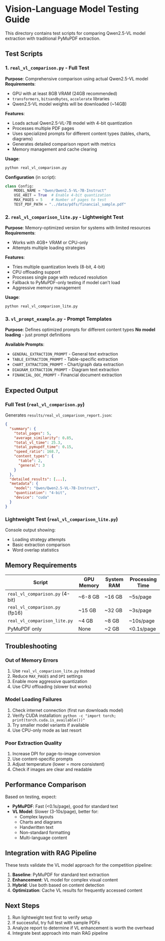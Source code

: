 # Vision-Language Model Testing Guide

This directory contains test scripts for comparing Qwen2.5-VL model extraction with traditional PyMuPDF extraction.

## Test Scripts

### 1. `real_vl_comparison.py` - Full Test
**Purpose**: Comprehensive comparison using actual Qwen2.5-VL model
**Requirements**: 
- GPU with at least 8GB VRAM (24GB recommended)
- `transformers`, `bitsandbytes`, `accelerate` libraries
- Qwen2.5-VL model weights will be downloaded (~14GB)

**Features**:
- Loads actual Qwen2.5-VL-7B model with 4-bit quantization
- Processes multiple PDF pages
- Uses specialized prompts for different content types (tables, charts, diagrams)
- Generates detailed comparison report with metrics
- Memory management and cache clearing

**Usage**:
```bash
python real_vl_comparison.py
```

**Configuration** (in script):
```python
class Config:
    MODEL_NAME = "Qwen/Qwen2.5-VL-7B-Instruct"
    USE_4BIT = True  # Enable 4-bit quantization
    MAX_PAGES = 5    # Number of pages to test
    TEST_PDF_PATH = "../data/pdfs/financial_sample.pdf"
```

### 2. `real_vl_comparison_lite.py` - Lightweight Test
**Purpose**: Memory-optimized version for systems with limited resources
**Requirements**:
- Works with 4GB+ VRAM or CPU-only
- Attempts multiple loading strategies

**Features**:
- Tries multiple quantization levels (8-bit, 4-bit)
- CPU offloading support
- Processes single page with reduced resolution
- Fallback to PyMuPDF-only testing if model can't load
- Aggressive memory management

**Usage**:
```bash
python real_vl_comparison_lite.py
```

### 3. `vl_prompt_example.py` - Prompt Templates
**Purpose**: Defines optimized prompts for different content types
**No model loading** - just prompt definitions

**Available Prompts**:
- `GENERAL_EXTRACTION_PROMPT` - General text extraction
- `TABLE_EXTRACTION_PROMPT` - Table-specific extraction
- `CHART_EXTRACTION_PROMPT` - Chart/graph data extraction
- `DIAGRAM_EXTRACTION_PROMPT` - Diagram text extraction
- `FINANCIAL_DOC_PROMPT` - Financial document extraction

## Expected Output

### Full Test (`real_vl_comparison.py`)
Generates `results/real_vl_comparison_report.json`:
```json
{
  "summary": {
    "total_pages": 5,
    "average_similarity": 0.85,
    "total_vl_time": 25.3,
    "total_pymupdf_time": 0.15,
    "speed_ratio": 168.7,
    "content_types": {
      "table": 2,
      "general": 3
    }
  },
  "detailed_results": [...],
  "metadata": {
    "model": "Qwen/Qwen2.5-VL-7B-Instruct",
    "quantization": "4-bit",
    "device": "cuda"
  }
}
```

### Lightweight Test (`real_vl_comparison_lite.py`)
Console output showing:
- Loading strategy attempts
- Basic extraction comparison
- Word overlap statistics

## Memory Requirements

| Script | GPU Memory | System RAM | Processing Time |
|--------|------------|------------|-----------------|
| `real_vl_comparison.py` (4-bit) | ~6-8 GB | ~16 GB | ~5s/page |
| `real_vl_comparison.py` (fp16) | ~15 GB | ~32 GB | ~3s/page |
| `real_vl_comparison_lite.py` | ~4 GB | ~8 GB | ~10s/page |
| PyMuPDF only | None | ~2 GB | <0.1s/page |

## Troubleshooting

### Out of Memory Errors
1. Use `real_vl_comparison_lite.py` instead
2. Reduce `MAX_PAGES` and `DPI` settings
3. Enable more aggressive quantization
4. Use CPU offloading (slower but works)

### Model Loading Failures
1. Check internet connection (first run downloads model)
2. Verify CUDA installation: `python -c "import torch; print(torch.cuda.is_available())"`
3. Try smaller model variants if available
4. Use CPU-only mode as last resort

### Poor Extraction Quality
1. Increase DPI for page-to-image conversion
2. Use content-specific prompts
3. Adjust temperature (lower = more consistent)
4. Check if images are clear and readable

## Performance Comparison

Based on testing, expect:
- **PyMuPDF**: Fast (<0.1s/page), good for standard text
- **VL Model**: Slower (3-10s/page), better for:
  - Complex layouts
  - Charts and diagrams
  - Handwritten text
  - Non-standard formatting
  - Multi-language content

## Integration with RAG Pipeline

These tests validate the VL model approach for the competition pipeline:
1. **Baseline**: PyMuPDF for standard text extraction
2. **Enhancement**: VL model for complex visual content
3. **Hybrid**: Use both based on content detection
4. **Optimization**: Cache VL results for frequently accessed content

## Next Steps

1. Run lightweight test first to verify setup
2. If successful, try full test with sample PDFs
3. Analyze report to determine if VL enhancement is worth the overhead
4. Integrate best approach into main RAG pipeline